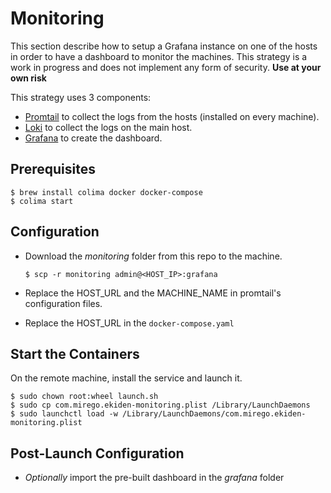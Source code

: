 # Monitoring

This section describe how to setup a Grafana instance on one of the hosts in order to have a dashboard to monitor the machines.
This strategy is a work in progress and does not implement any form of security. **Use at your own risk**

This strategy uses 3 components:

- [Promtail](https://grafana.com/docs/loki/latest/clients/promtail/) to collect the logs from the hosts (installed on every machine).
- [Loki](https://grafana.com/oss/loki/) to collect the logs on the main host.
- [Grafana](https://grafana.com/) to create the dashboard.

## Prerequisites

```
$ brew install colima docker docker-compose
$ colima start
```

## Configuration

- Download the _monitoring_ folder from this repo to the machine.

  ```
  $ scp -r monitoring admin@<HOST_IP>:grafana
  ```

- Replace the HOST_URL and the MACHINE_NAME in promtail's configuration files.
- Replace the HOST_URL in the `docker-compose.yaml`

## Start the Containers

On the remote machine, install the service and launch it.

```
$ sudo chown root:wheel launch.sh
$ sudo cp com.mirego.ekiden-monitoring.plist /Library/LaunchDaemons
$ sudo launchctl load -w /Library/LaunchDaemons/com.mirego.ekiden-monitoring.plist
```

## Post-Launch Configuration

- _Optionally_ import the pre-built dashboard in the _grafana_ folder
